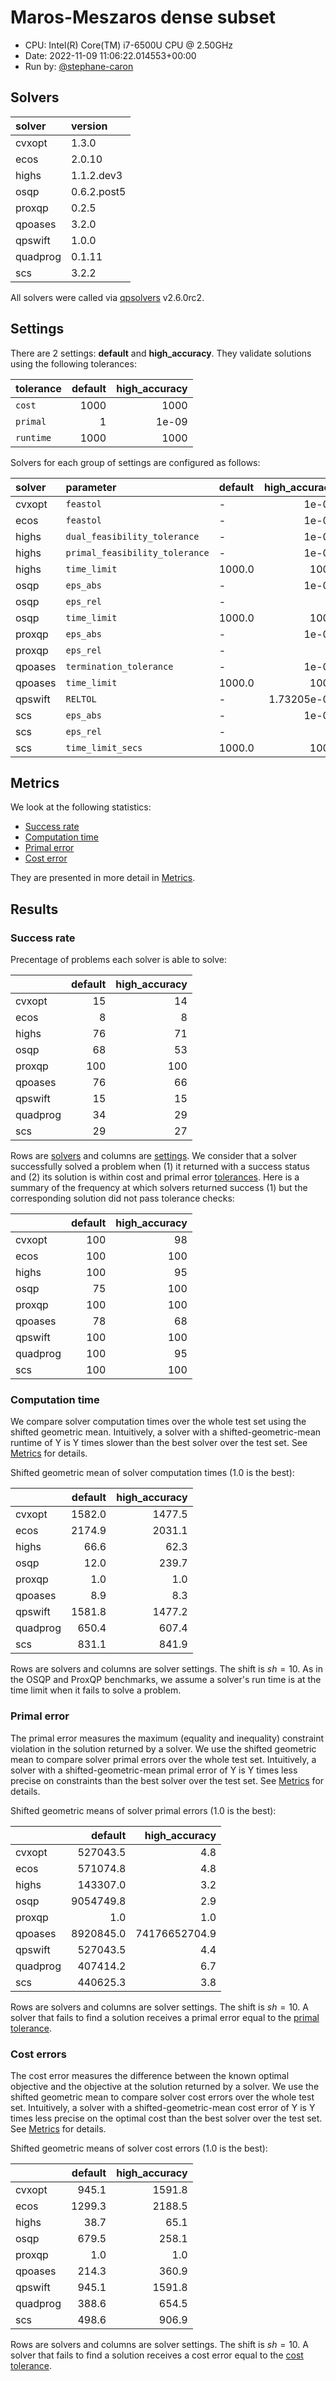 # Maros-Meszaros dense subset

- CPU: Intel(R) Core(TM) i7-6500U CPU @ 2.50GHz
- Date: 2022-11-09 11:06:22.014553+00:00
- Run by: [@stephane-caron](https://github.com/stephane-caron/)

## Solvers

| solver   | version     |
|:---------|:------------|
| cvxopt   | 1.3.0       |
| ecos     | 2.0.10      |
| highs    | 1.1.2.dev3  |
| osqp     | 0.6.2.post5 |
| proxqp   | 0.2.5       |
| qpoases  | 3.2.0       |
| qpswift  | 1.0.0       |
| quadprog | 0.1.11      |
| scs      | 3.2.2       |

All solvers were called via
[qpsolvers](https://github.com/stephane-caron/qpsolvers) v2.6.0rc2.

## Settings

There are 2 settings: **default** and
**high_accuracy**. They validate solutions using the following tolerances:

| tolerance   |   default |   high_accuracy |
|:------------|----------:|----------------:|
| ``cost``    |      1000 |        1000     |
| ``primal``  |         1 |           1e-09 |
| ``runtime`` |      1000 |        1000     |

Solvers for each group of settings are configured as follows:

| solver   | parameter                        | default   |   high_accuracy |
|:---------|:---------------------------------|:----------|----------------:|
| cvxopt   | ``feastol``                      | -         |     1e-09       |
| ecos     | ``feastol``                      | -         |     1e-09       |
| highs    | ``dual_feasibility_tolerance``   | -         |     1e-09       |
| highs    | ``primal_feasibility_tolerance`` | -         |     1e-09       |
| highs    | ``time_limit``                   | 1000.0    |  1000           |
| osqp     | ``eps_abs``                      | -         |     1e-09       |
| osqp     | ``eps_rel``                      | -         |     0           |
| osqp     | ``time_limit``                   | 1000.0    |  1000           |
| proxqp   | ``eps_abs``                      | -         |     1e-09       |
| proxqp   | ``eps_rel``                      | -         |     0           |
| qpoases  | ``termination_tolerance``        | -         |     1e-07       |
| qpoases  | ``time_limit``                   | 1000.0    |  1000           |
| qpswift  | ``RELTOL``                       | -         |     1.73205e-09 |
| scs      | ``eps_abs``                      | -         |     1e-09       |
| scs      | ``eps_rel``                      | -         |     0           |
| scs      | ``time_limit_secs``              | 1000.0    |  1000           |

## Metrics

We look at the following statistics:

- [Success rate](#success-rate)
- [Computation time](#computation-time)
- [Primal error](#primal-error)
- [Cost error](#cost-error)

They are presented in more detail in [Metrics](../README.md#metrics).

## Results

### Success rate

Precentage of problems each solver is able to solve:

|          |   default |   high_accuracy |
|:---------|----------:|----------------:|
| cvxopt   |        15 |              14 |
| ecos     |         8 |               8 |
| highs    |        76 |              71 |
| osqp     |        68 |              53 |
| proxqp   |       100 |             100 |
| qpoases  |        76 |              66 |
| qpswift  |        15 |              15 |
| quadprog |        34 |              29 |
| scs      |        29 |              27 |

Rows are [solvers](#solvers) and columns are [settings](#settings). We consider
that a solver successfully solved a problem when (1) it returned with a success
status and (2) its solution is within cost and primal error
[tolerances](#settings). Here is a summary of the frequency at which solvers
returned success (1) but the corresponding solution did not pass tolerance
checks:

|          |   default |   high_accuracy |
|:---------|----------:|----------------:|
| cvxopt   |       100 |              98 |
| ecos     |       100 |             100 |
| highs    |       100 |              95 |
| osqp     |        75 |             100 |
| proxqp   |       100 |             100 |
| qpoases  |        78 |              68 |
| qpswift  |       100 |             100 |
| quadprog |       100 |              95 |
| scs      |       100 |             100 |

### Computation time

We compare solver computation times over the whole test set using the shifted
geometric mean. Intuitively, a solver with a shifted-geometric-mean runtime of
Y is Y times slower than the best solver over the test set. See
[Metrics](../README.md#metrics) for details.

Shifted geometric mean of solver computation times (1.0 is the best):

|          |   default |   high_accuracy |
|:---------|----------:|----------------:|
| cvxopt   |    1582.0 |          1477.5 |
| ecos     |    2174.9 |          2031.1 |
| highs    |      66.6 |            62.3 |
| osqp     |      12.0 |           239.7 |
| proxqp   |       1.0 |             1.0 |
| qpoases  |       8.9 |             8.3 |
| qpswift  |    1581.8 |          1477.2 |
| quadprog |     650.4 |           607.4 |
| scs      |     831.1 |           841.9 |

Rows are solvers and columns are solver settings. The shift is $sh = 10$. As in
the OSQP and ProxQP benchmarks, we assume a solver's run time is at the time
limit when it fails to solve a problem.

### Primal error

The primal error measures the maximum (equality and inequality) constraint
violation in the solution returned by a solver. We use the shifted geometric
mean to compare solver primal errors over the whole test set. Intuitively, a
solver with a shifted-geometric-mean primal error of Y is Y times less precise
on constraints than the best solver over the test set. See
[Metrics](../README.md#metrics) for details.

Shifted geometric means of solver primal errors (1.0 is the best):

|          |   default |   high_accuracy |
|:---------|----------:|----------------:|
| cvxopt   |  527043.5 |             4.8 |
| ecos     |  571074.8 |             4.8 |
| highs    |  143307.0 |             3.2 |
| osqp     | 9054749.8 |             2.9 |
| proxqp   |       1.0 |             1.0 |
| qpoases  | 8920845.0 |   74176652704.9 |
| qpswift  |  527043.5 |             4.4 |
| quadprog |  407414.2 |             6.7 |
| scs      |  440625.3 |             3.8 |

Rows are solvers and columns are solver settings. The shift is $sh = 10$. A
solver that fails to find a solution receives a primal error equal to the
[primal tolerance](#settings).

### Cost errors

The cost error measures the difference between the known optimal objective and
the objective at the solution returned by a solver. We use the shifted
geometric mean to compare solver cost errors over the whole test set.
Intuitively, a solver with a shifted-geometric-mean cost error of Y is Y times
less precise on the optimal cost than the best solver over the test set. See
[Metrics](../README.md#metrics) for details.

Shifted geometric means of solver cost errors (1.0 is the best):

|          |   default |   high_accuracy |
|:---------|----------:|----------------:|
| cvxopt   |     945.1 |          1591.8 |
| ecos     |    1299.3 |          2188.5 |
| highs    |      38.7 |            65.1 |
| osqp     |     679.5 |           258.1 |
| proxqp   |       1.0 |             1.0 |
| qpoases  |     214.3 |           360.9 |
| qpswift  |     945.1 |          1591.8 |
| quadprog |     388.6 |           654.5 |
| scs      |     498.6 |           906.9 |

Rows are solvers and columns are solver settings. The shift is $sh = 10$. A
solver that fails to find a solution receives a cost error equal to the [cost
tolerance](#settings).
